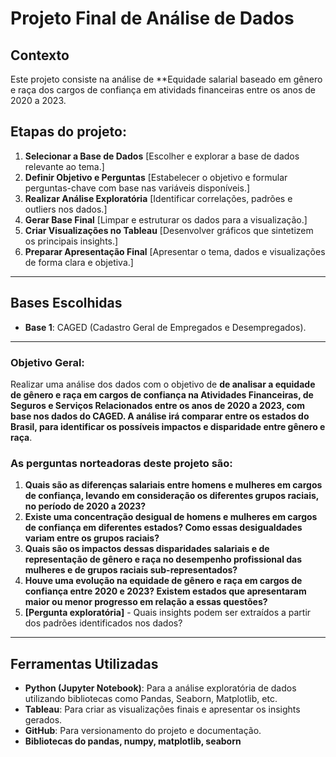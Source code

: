 # Projeto Final de Análise de Dados

## Contexto  
Este projeto consiste na análise de **Equidade salarial baseado em gênero e raça dos cargos de confiança em atividads financeiras entre os anos de 2020 a 2023.  

## Etapas do projeto:
1. **Selecionar a Base de Dados** [Escolher e explorar a base de dados relevante ao tema.]
2. **Definir Objetivo e Perguntas**  [Estabelecer o objetivo e formular perguntas-chave com base nas variáveis disponíveis.]
3. **Realizar Análise Exploratória**  [Identificar correlações, padrões e outliers nos dados.]
4. **Gerar Base Final**  [Limpar e estruturar os dados para a visualização.]
5. **Criar Visualizações no Tableau**  [Desenvolver gráficos que sintetizem os principais insights.]
6. **Preparar Apresentação Final**  [Apresentar o tema, dados e visualizações de forma clara e objetiva.]

---

## Bases Escolhidas  
- **Base 1**: CAGED (Cadastro Geral de Empregados e Desempregados).

---
 
### Objetivo Geral:
Realizar uma análise dos dados com o objetivo de **de analisar a equidade de gênero e raça em cargos de confiança na Atividades Financeiras, de Seguros e Serviços Relacionados entre os anos de 2020 a 2023, com base nos dados do CAGED. A análise irá comparar entre os estados do Brasil, para identificar os possíveis impactos e disparidade entre gênero e raça**.  

### As perguntas norteadoras deste projeto são:  
1. **Quais são as diferenças salariais entre homens e mulheres em cargos de confiança, levando em consideração os diferentes grupos raciais, no período de 2020 a 2023?**
2. **Existe uma concentração desigual de homens e mulheres em cargos de confiança em diferentes estados? Como essas desigualdades variam entre os grupos raciais?**
3. **Quais são os impactos dessas disparidades salariais e de representação de gênero e raça no desempenho profissional das mulheres e de grupos raciais sub-representados?**
4. **Houve uma evolução na equidade de gênero e raça em cargos de confiança entre 2020 e 2023? Existem estados que apresentaram maior ou menor progresso em relação a essas questões?**
5. **[Pergunta exploratória]** - Quais insights podem ser extraídos a partir dos padrões identificados nos dados?

---

## Ferramentas Utilizadas  
- **Python (Jupyter Notebook)**: Para a análise exploratória de dados utilizando bibliotecas como Pandas, Seaborn, Matplotlib, etc.  
- **Tableau**: Para criar as visualizações finais e apresentar os insights gerados.  
- **GitHub**: Para versionamento do projeto e documentação.  
- **Bibliotecas do pandas, numpy, matplotlib, seaborn**
